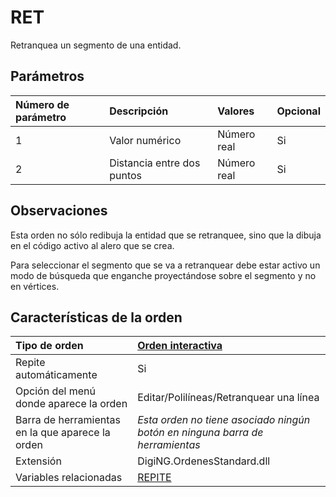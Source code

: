 # RET

Retranquea un segmento de una entidad.

## Parámetros

| Número de parámetro | Descripción | Valores | Opcional |
| :--- | :--- | :--- | :--- |
| 1 | Valor numérico | Número real | Si |
| 2 | Distancia entre dos puntos | Número real | Si |

## Observaciones

Esta orden no sólo redibuja la entidad que se retranquee, sino que la dibuja en el código activo al alero que se crea.

Para seleccionar el segmento que se va a retranquear debe estar activo un modo de búsqueda que enganche proyectándose sobre el segmento y no en vértices.

## Características de la orden

| Tipo de orden | [Orden interactiva](ret.md) |
| :--- | :--- |
| Repite automáticamente | Si |
| Opción del menú donde aparece la orden | Editar/Polilíneas/Retranquear una línea |
| Barra de herramientas en la que aparece la orden | _Esta orden no tiene asociado ningún botón en ninguna barra de herramientas_ |
| Extensión | DigiNG.OrdenesStandard.dll |
| Variables relacionadas | [REPITE](/digi3d-net/referencia/ventana-de-dibujo/ordenes/r/REPITE.html) |

